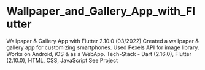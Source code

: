 # Wallpaper_and_Gallery_App_with_Flutter
Wallpaper &amp; Gallery App with Flutter 2.10.0 (03/2022) Created a wallpaper &amp; gallery app for customizing smartphones. Used Pexels API for image library. Works on Android, iOS &amp; as a WebApp. Tech-Stack - Dart (2.16.0), Flutter (2.10.0), HTML, CSS, JavaScript See Project
